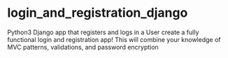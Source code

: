 # login_and_registration_django
Python3 Django app that registers and logs in a User
create a fully functional login and registration app! 
This will combine your knowledge of MVC patterns, validations, and password encryption
